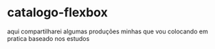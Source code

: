 # catalogo-flexbox
aqui compartilharei algumas produções minhas que vou colocando em pratica baseado nos estudos

